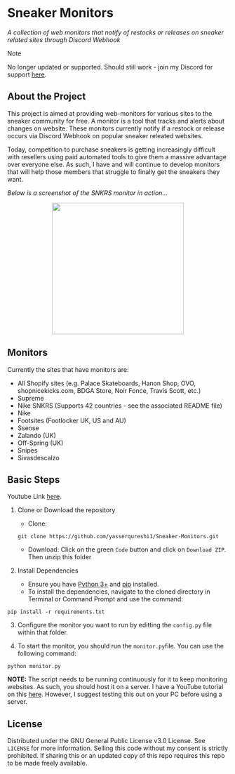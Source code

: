 # Sneaker Monitors

*A collection of web monitors that notify of restocks or releases on sneaker related sites through Discord Webhook*

> [!NOTE]  
> No longer updated or supported. Should still work - join my Discord for support [here](https://discord.gg/b6zyJyCQUu).

## About the Project
This project is aimed at providing web-monitors for various sites to the sneaker community for free. 
A monitor is a tool that tracks and alerts about changes on website.
These monitors currently notify if a restock or release occurs via Discord Webhook on popular sneaker releated websites.

Today, competition to purchase sneakers is getting increasingly difficult with resellers using paid automated tools to give them a massive advantage over everyone else.
As such, I have and will continue to develop monitors that will help those members that struggle to finally get the sneakers they want.

*Below is a screenshot of the SNKRS monitor in action...*

<p align="center">
  <img width="300" src="https://github.com/yasserqureshi1/Sneaker-Monitors/blob/master/static/SNKRS_example.png?raw=true">
</p>

## Monitors 

Currently the sites that have monitors are:
- All Shopify sites (e.g. Palace Skateboards, Hanon Shop, OVO, shopnicekicks.com, BDGA Store, Noir Fonce, Travis Scott, etc.)
- Supreme
- Nike SNKRS (Supports 42 countries - see the associated README file)
- Nike
- Footsites (Footlocker UK, US and AU)
- Ssense
- Zalando (UK)
- Off-Spring (UK)
- Snipes
- Sivasdescalzo

## Basic Steps

Youtube Link [here](https://youtu.be/wlhAtpUxLF4).

1. Clone or Download the repository
    - Clone:
    ```
    git clone https://github.com/yasserqureshi1/Sneaker-Monitors.git
    ```
    - Download: Click on the green `Code` button and click on `Download ZIP`. Then unzip this folder
    

2. Install Dependencies
    - Ensure you have [Python 3+](https://www.python.org/downloads/) and [pip](https://pip.pypa.io/en/stable/installing/) installed. 
    - To install the dependencies, navigate to the cloned directory in Terminal or Command Prompt and use the command:
```
pip install -r requirements.txt
```

3. Configure the monitor you want to run by editting the `config.py` file within that folder.

4. To start the monitor, you should run the `monitor.py`file. You can use the following command:
  ```
  python monitor.py
  ```
**NOTE:** The script needs to be running continuously for it to keep monitoring websites. As such, you should host it on a server. I have a YouTube tutorial on this [here](https://youtu.be/nmUSSlt4JKk). However, I suggest testing this out on your PC before using a server.


## License

Distributed under the GNU General Public License v3.0 License. See ```LICENSE``` for more information. Selling this code without my consent is strictly prohibited. If sharing this or an updated copy of this repo requires this repo to be made freely available.
